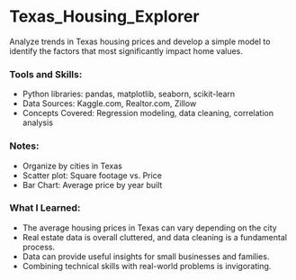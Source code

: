 # Texas_Housing_Explorer
 Analyze trends in Texas housing prices and develop a simple model to identify the factors that most significantly impact home values.

### Tools and Skills:
 - Python libraries: pandas, matplotlib, seaborn, scikit-learn
 - Data Sources: Kaggle.com, Realtor.com, Zillow
 - Concepts Covered: Regression modeling, data cleaning, correlation analysis

### Notes:
 - Organize by cities in Texas
 - Scatter plot: Square footage vs. Price
 - Bar Chart: Average price by year built

### What I Learned:
 - The average housing prices in Texas can vary depending on the city
 - Real estate data is overall cluttered, and data cleaning is a fundamental process.
 - Data can provide useful insights for small businesses and families.
 - Combining technical skills with real-world problems is invigorating.
